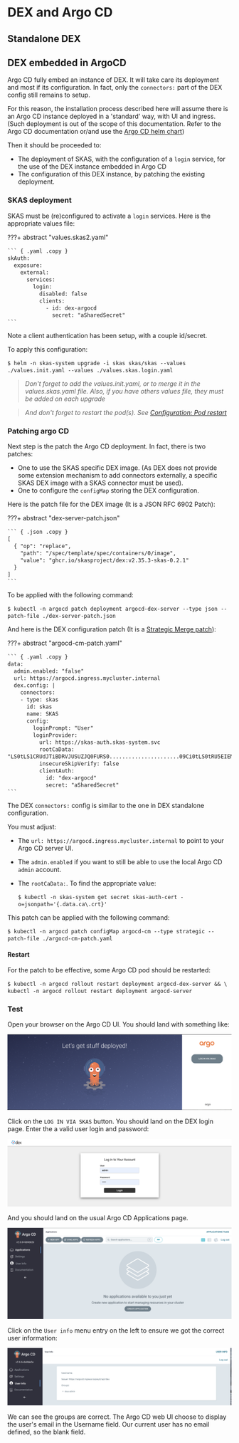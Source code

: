 
# DEX and Argo CD

## Standalone DEX

## DEX embedded in ArgoCD

Argo CD fully embed an instance of DEX. It will take care its deployment and most if its configuration. 
In fact, only the `connectors:` part of the DEX config still remains to setup.

For this reason, the installation process described here will assume there is an Argo CD instance deployed in a 
'standard' way, with UI and ingress. (Such deployment is out of the scope of this documentation. Refer to the Argo CD 
documentation or/and use the [Argo CD helm chart](https://github.com/argoproj/argo-helm/tree/main/charts/argo-cd)) 

Then it should be proceeded to:

- The deployment of SKAS, with the configuration of a `login` service, for the use of the DEX instance embedded in Argo CD
- The configuration of this DEX instance, by patching the existing deployment.

### SKAS deployment

SKAS must be (re)configured to activate a `login` services. Here is the appropriate values file:

???+ abstract "values.skas2.yaml"

    ``` { .yaml .copy } 
    skAuth:
      exposure:
        external:
          services:
            login:
              disabled: false
              clients:
                - id: dex-argocd
                  secret: "aSharedSecret"
    ```

Note a client authentication has been setup, with a couple id/secret.

To apply this configuration:

```shell
$ helm -n skas-system upgrade -i skas skas/skas --values ./values.init.yaml --values ./values.skas.login.yaml
```

> _Don't forget to add the values.init.yaml, or to merge it in the values.skas.yaml file. Also, if you have others values file, they must be added on each upgrade_

> _And don't forget to restart the pod(s). See [Configuration: Pod restart](configuration.md#pod-restart)_

### Patching argo CD

Next step is the patch the Argo CD deployment. In fact, there is two patches:

- One to use the SKAS specific DEX image. (As DEX does not provide some extension mechanism to add connectors externally, a specific SKAS DEX image with a SKAS connector must be used).
- One to configure the `configMap` storing the DEX configuration.

Here is the patch file for the DEX image (It is a JSON RFC 6902 Patch): 

???+ abstract "dex-server-patch.json"

    ``` { .json .copy } 
    [
      { "op": "replace",
        "path": "/spec/template/spec/containers/0/image",
        "value": "ghcr.io/skasproject/dex:v2.35.3-skas-0.2.1"
      }
    ]
    ```

To be applied with the following command:

```shell
$ kubectl -n argocd patch deployment argocd-dex-server --type json --patch-file ./dex-server-patch.json
```

And here is the DEX configuration patch (It is a [Strategic Merge patch](https://kubernetes.io/docs/tasks/manage-kubernetes-objects/update-api-object-kubectl-patch/#use-a-strategic-merge-patch-to-update-a-deployment)):

???+ abstract "argocd-cm-patch.yaml"

    ``` { .yaml .copy } 
    data:
      admin.enabled: "false"
      url: https://argocd.ingress.mycluster.internal
      dex.config: |
        connectors:
        - type: skas
          id: skas
          name: SKAS
          config:
            loginPrompt: "User"
            loginProvider:
              url: https://skas-auth.skas-system.svc
              rootCaData: "LS0tLS1CRUdJTiBDRVJUSUZJQ0FURS0......................09Ci0tLS0tRU5EIENFUlRJRklDQVRFLS0tLS0K"
              insecureSkipVerify: false
              clientAuth:
                id: "dex-argocd"
                secret: "aSharedSecret"
    ```

The DEX `connectors:` config is similar to the one in DEX standalone configuration.

You must adjust:

- The `url: https://argocd.ingress.mycluster.internal` to point to your Argo CD server UI.
- The `admin.enabled` if you want to still be able to use the local Argo CD `admin` account.
- The `rootCaData:`. To find the appropriate value:

    ```shell
    $ kubectl -n skas-system get secret skas-auth-cert -o=jsonpath='{.data.ca\.crt}'
    ```

This patch can be applied with the following command:

```shell
$ kubectl -n argocd patch configMap argocd-cm --type strategic --patch-file ./argocd-cm-patch.yaml
```

#### Restart

For the patch to be effective, some Argo CD pod should be restarted:

```shell
$ kubectl -n argocd rollout restart deployment argocd-dex-server && \
kubectl -n argocd rollout restart deployment argocd-server
```

### Test

Open your browser on the Argo CD UI. You should land with something like:

![](images/argocd1.png)

Click on the `LOG IN VIA SKAS` button. You should land on the DEX login page. Enter the a valid user login and password:

![](images/argocd2.png)

And you should land on the usual Argo CD Applications page. 

![](images/argocd3.png)

Click on the `User info` menu entry on the left to ensure we got the correct user information:

![](images/argocd4.png)

We can see the groups are correct. The Argo CD web UI choose to display the user's email in the Username field.
Our current user has no email defined, so the blank field.  